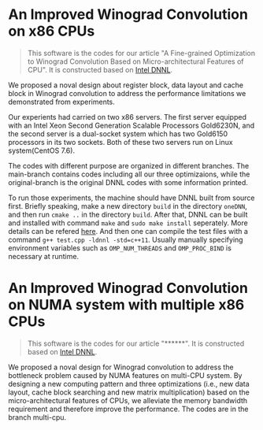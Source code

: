 
# An Improved Winograd Convolution on x86 CPUs

> This software is the codes for our article "A Fine-grained Optimization to Winograd Convolution Based on Micro-architectural Features of CPU". 
> It is constructed based on [Intel DNNL](https://github.com/intel/mkl-dnn).

We proposed a noval design about register block, data layout and cache block in Winograd convolution to address the performance limitations we demonstrated from experiments. 

Our experients had carried on two x86 servers. The first server equipped with an Intel Xeon Second Generation Scalable Processors Gold6230N, and the second server is a dual-socket system which has two Gold6150 processors in its two sockets. Both of these two servers run on Linux system(CentOS 7.6). 

The codes with different purpose are organized in different branches. The main-branch contains codes including all our three optimizaions, while the original-branch is the original DNNL codes with some information printed. 

To run those experiments, the machine should have DNNL built from source first. Briefly speaking, make a new directory ``build`` in the directory ``oneDNN``, and then run ``cmake ..`` in the directory ``build``. After that, DNNL can be built and installed with command ``make`` and ``sudo make install`` seperately. 
More details can be refered [here](https://oneapi-src.github.io/oneDNN/dev_guide_build.html). And then one can compile the test files with a command ``g++ test.cpp -ldnnl -std=c++11``. Usually manually specifying environment variables such as ``OMP_NUM_THREADS`` and ``OMP_PROC_BIND`` is necessary at runtime. 

# An Improved Winograd Convolution on NUMA system with multiple x86 CPUs

> This software is the codes for our article "******". 
> It is constructed based on [Intel DNNL](https://github.com/intel/mkl-dnn).

We proposed a noval design for Winograd convolution to address the bottleneck problem caused by NUMA features on multi-CPU system. By designing a new computing pattern and three optimizations (i.e., new data layout, cache block searching and new matrix multiplication) based on the micro-architectural features of CPUs, we alleviate the memory bandwidth requirement and therefore improve the performance. The codes are in the branch multi-cpu. 
